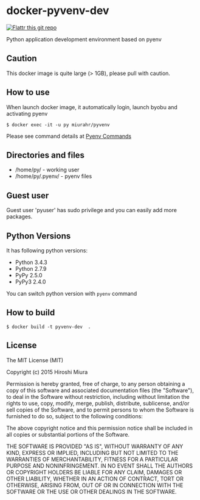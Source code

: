 docker-pyvenv-dev
=================

[![Flattr this git repo](http://api.flattr.com/button/flattr-badge-large.png)](https://flattr.com/submit/auto?user_id=miurahr&url=https://github.com/miurahr/docker-pyvenv-dev)

Python application development environment based on pyenv


Caution
--------

This docker image is quite large (> 1GB), please pull with caution.


How to use
-----------

When launch docker image, it automatically login, launch byobu and activating pyenv

```
$ docker exec -it -u py miurahr/pyvenv
```

Please see command details at [Pyenv Commands](https://github.com/yyuu/pyenv/blob/master/COMMANDS.md)


Directories and files
----------------------

* /home/py/        - working user
* /home/py/.pyenv/ - pyenv files

Guest user
------------

Guest user 'pyuser' has sudo privilege and you can easily add more packages.

Python Versions
----------------------

It has following python versions:

  - Python 3.4.3
  - Python 2.7.9
  - PyPy  2.5.0
  - PyPy3 2.4.0

You can switch python version with `pyenv` command

How to build
-------------

```
$ docker build -t pyvenv-dev  .
```

License
-----------------
The MIT License (MIT)

Copyright (c) 2015 Hiroshi Miura

Permission is hereby granted, free of charge, to any person obtaining a copy
of this software and associated documentation files (the "Software"), to deal
in the Software without restriction, including without limitation the rights
to use, copy, modify, merge, publish, distribute, sublicense, and/or sell
copies of the Software, and to permit persons to whom the Software is
furnished to do so, subject to the following conditions:

The above copyright notice and this permission notice shall be included in all
copies or substantial portions of the Software.

THE SOFTWARE IS PROVIDED "AS IS", WITHOUT WARRANTY OF ANY KIND, EXPRESS OR
IMPLIED, INCLUDING BUT NOT LIMITED TO THE WARRANTIES OF MERCHANTABILITY,
FITNESS FOR A PARTICULAR PURPOSE AND NONINFRINGEMENT. IN NO EVENT SHALL THE
AUTHORS OR COPYRIGHT HOLDERS BE LIABLE FOR ANY CLAIM, DAMAGES OR OTHER
LIABILITY, WHETHER IN AN ACTION OF CONTRACT, TORT OR OTHERWISE, ARISING FROM,
OUT OF OR IN CONNECTION WITH THE SOFTWARE OR THE USE OR OTHER DEALINGS IN THE
SOFTWARE.
